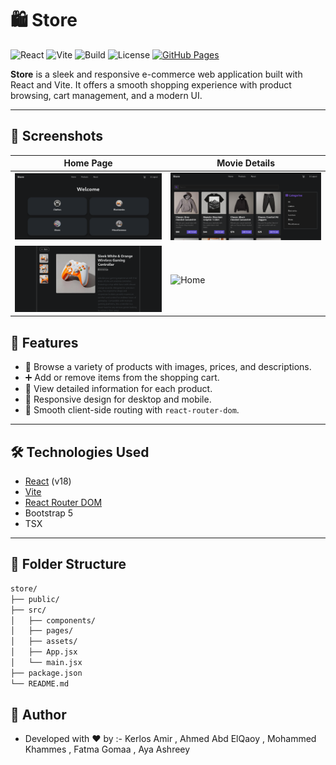 # 🛍️ Store

![React](https://img.shields.io/badge/React-v18-blue.svg)
![Vite](https://img.shields.io/badge/Vite-fast-purple)
![Build](https://img.shields.io/badge/build-passing-brightgreen)
![License](https://img.shields.io/github/license/KerlosGirgis/store)
[![GitHub Pages](https://img.shields.io/badge/demo-live-blue)](https://kerlosgirgis.github.io/store/home)

**Store** is a sleek and responsive e-commerce web application built with React and Vite. It offers a smooth shopping experience with product browsing, cart management, and a modern UI.

<!-- ![Preview Screenshot](https://user-images.githubusercontent.com/123456789/your-screenshot.png) Replace this with actual screenshot URL -->

---

## 📸 Screenshots

| Home Page                           | Movie Details                        |
|------------------------------------|--------------------------------------|
| ![Home](screenshots/home.png) | ![Details](screenshots/products.png) |
| ![Home](screenshots/details.png) | ![Home](screenshots/login.png) |



## 🚀 Features

- 🛒 Browse a variety of products with images, prices, and descriptions.
- ➕ Add or remove items from the shopping cart.
- 📄 View detailed information for each product.
- 📱 Responsive design for desktop and mobile.
- 🔁 Smooth client-side routing with `react-router-dom`.

---

## 🛠️ Technologies Used

- [React](https://reactjs.org/) (v18)
- [Vite](https://vitejs.dev/)
- [React Router DOM](https://reactrouter.com/)
- Bootstrap 5
- TSX

---

## 📁 Folder Structure

```bash
store/
├── public/
├── src/
│   ├── components/
│   ├── pages/
│   ├── assets/
│   ├── App.jsx
│   └── main.jsx
├── package.json
└── README.md
```
## 👤 Author
- Developed with ❤️ by :-
   Kerlos Amir , Ahmed Abd ElQaoy , Mohammed Khammes , Fatma Gomaa , Aya Ashreey
